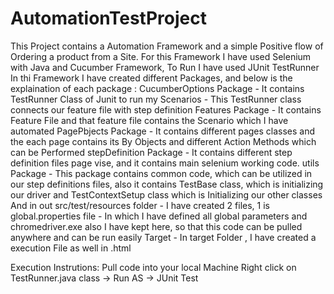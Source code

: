 # AutomationTestProject
This Project contains a Automation Framework and a simple Positive flow of Ordering a product from a Site.
For this Framework I have used Selenium with Java and Cucumber Framework, To Run I have used JUnit TestRunner 
In thi Framework I have created different Packages, and below is the explaination of each package : 
CucumberOptions Package - It contains TestRunner Class of Junit to run my Scenarios - This TestRunner class connects our feature file with step definition 
Features Package - It contains Feature File and that feature file contains the Scenario which I have automated
PagePbjects Package - It contains different pages classes and the each page contains its By Objects and different Action Methods which can be Performed
stepDefinition Package - It contains different step definition files page vise, and it contains main selenium working code. 
utils Package - This package contains common code, which can be utilized in our step definitions files, also it contains TestBase class, which is initializing our driver
and TestContextSetup class which is Initializing our other classes
And in out src/test/resources folder - I have created 2 files, 1 is global.properties file - In which I have defined all global parameters
and chromedriver.exe also I have kept here, so that this code can be pulled anywhere and can be run easily
Target - In target Folder , I have created a execution File as well in .html 

Execution Instrutions:
Pull code into your local Machine
Right click on TestRunner.java class -> Run AS -> JUnit Test 

